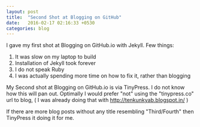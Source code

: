 ```yaml
---
layout: post
title:  "Second Shot at Blogging on GitHub"
date:   2016-02-17 02:16:33 +0530
categories: blog
---
```


I gave my first shot at Blogging on GitHub.io with Jekyll.
Few things:
1. It was slow on my laptop to build
2. Installation of Jekyll took forever
3. I do not speak Ruby
4. I was actually spending more time on how to fix it, rather
    than blogging

My Second shot at Blogging on GitHub.io is via TinyPress.
I do not know how this will pan out.
Optimally I would prefer "not" using the "tinypress.co" url to blog,
( I was already doing that with http://tenkunkyab.blogspot.in/ )

If there are more blog posts without any title resembling "Third/Fourth"
then TinyPress it doing it for me.